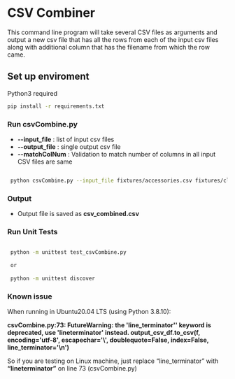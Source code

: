 # CSV Combiner
This command line program will take several CSV files as arguments and output a new csv file that has all the rows from each of the input csv files along with additional column that has the filename from which the row came.
## Set up enviroment
Python3 required
```bash
pip install -r requirements.txt
```

### Run csvCombine.py

* **--input_file**  :     list of input csv files
* **--output_file** :   single output csv file
* **--matchColNum** :  Validation to match number of columns in all input CSV files are same 

```bash

 python csvCombine.py --input_file fixtures/accessories.csv fixtures/clothing.csv fixtures/household_cleaners.csv --output_file csv_combined.csv --matchColNum 2
```

### Output
- Output file is saved as **csv_combined.csv**
### Run Unit Tests

```bash

 python -m unittest test_csvCombine.py
 
 or 
 
 python -m unittest discover
```
### Known issue
When running in Ubuntu20.04 LTS (using Python 3.8.10):

**csvCombine.py:73: FutureWarning: the 'line_terminator'' keyword is deprecated, use 'lineterminator' instead.
output_csv_df.to_csv(f, encoding='utf-8', escapechar='\\', doublequote=False, index=False, line_terminator='\n')**

So if you are testing on Linux machine, just replace “line_terminator” with **“lineterminator”** on line 73 (csvCombine.py)
